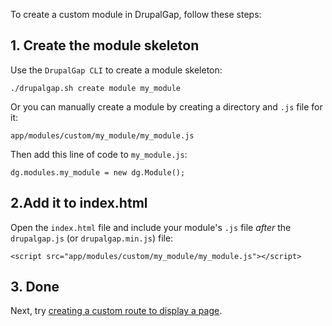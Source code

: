 To create a custom module in DrupalGap, follow these steps:

## 1. Create the module skeleton

Use the `DrupalGap CLI` to create a module skeleton:

`./drupalgap.sh create module my_module`

Or you can manually create a module by creating a directory and `.js` file for it:

`app/modules/custom/my_module/my_module.js`

Then add this line of code to `my_module.js`:

`dg.modules.my_module = new dg.Module();`

## 2.Add it to index.html

Open the `index.html` file and include your module's `.js` file *after* the `drupalgap.js` (or `drupalgap.min.js`) file:

```
<script src="app/modules/custom/my_module/my_module.js"></script>
```

## 3. Done

Next, try [creating a custom route to display a page](../Pages/Creating_a_Custom_Page).
